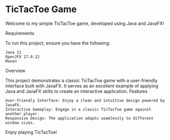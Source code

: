 # TicTacToe Game

Welcome to my simple TicTacToe game, developed using Java and JavaFX!

Requirements

To run this project, ensure you have the following:

    Java 11
    OpenJFX 17.0.12
    Maven

Overview

This project demonstrates a classic TicTacToe game with a user-friendly interface built with JavaFX. It serves as an excellent example of applying Java and JavaFX skills to create an interactive application.
Features

    User-friendly Interface: Enjoy a clean and intuitive design powered by JavaFX.
    Interactive Gameplay: Engage in a classic TicTacToe game against another player.
    Responsive Design: The application adapts seamlessly to different window sizes.


Enjoy playing TicTacToe!
